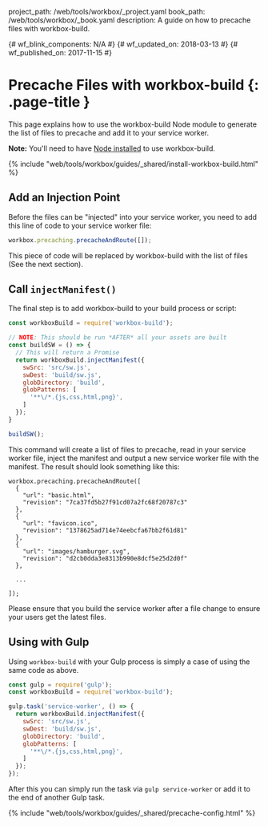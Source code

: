 project_path: /web/tools/workbox/_project.yaml
book_path: /web/tools/workbox/_book.yaml
description: A guide on how to precache files with workbox-build.

{# wf_blink_components: N/A #}
{# wf_updated_on: 2018-03-13 #}
{# wf_published_on: 2017-11-15 #}

# Precache Files with workbox-build {: .page-title }

This page explains how to use the workbox-build Node module to generate the
list of files to precache and add it to your service worker.

<aside class="note"><b>Note:</b> You'll need to have
<a href="https://nodejs.org/en/download/">Node installed</a> to use
workbox-build.</aside>

{% include "web/tools/workbox/guides/_shared/install-workbox-build.html" %}

## Add an Injection Point

Before the files can be "injected" into your service worker, you need to add
this line of code to your service worker file:

```javascript
workbox.precaching.precacheAndRoute([]);
```

This piece of code will be replaced by workbox-build with the list of files (See
the next section).

## Call <code>injectManifest()</code>

The final step is to add workbox-build to your build process or script:

```javascript
const workboxBuild = require('workbox-build');

// NOTE: This should be run *AFTER* all your assets are built
const buildSW = () => {
  // This will return a Promise
  return workboxBuild.injectManifest({
    swSrc: 'src/sw.js',
    swDest: 'build/sw.js',
    globDirectory: 'build',
    globPatterns: [
      '**\/*.{js,css,html,png}',
    ]
  });
}

buildSW();
```

This command will create a list of files to precache, read in your service
worker file, inject the manifest and output a new service worker file with
the manifest. The result should look something like this:

<pre class="prettyprint lang-javascript"><code>workbox.precaching.precacheAndRoute([
  {
    "url": "basic.html",
    "revision": "7ca37fd5b27f91cd07a2fc68f20787c3"
  },
  {
    "url": "favicon.ico",
    "revision": "1378625ad714e74eebcfa67bb2f61d81"
  },
  {
    "url": "images/hamburger.svg",
    "revision": "d2cb0dda3e8313b990e8dcf5e25d2d0f"
  },

  ...

]);</code></pre>

Please ensure that you build the service worker after a file change to
ensure your users get the latest files.

## Using with Gulp

Using `workbox-build` with your Gulp process is simply a case of using the same
code as above.

```javascript
const gulp = require('gulp');
const workboxBuild = require('workbox-build');

gulp.task('service-worker', () => {
  return workboxBuild.injectManifest({
    swSrc: 'src/sw.js',
    swDest: 'build/sw.js',
    globDirectory: 'build',
    globPatterns: [
      '**\/*.{js,css,html,png}',
    ]
  });
});
```

After this you can simply run the task via `gulp service-worker` or add it
to the end of another Gulp task.

{% include "web/tools/workbox/guides/_shared/precache-config.html" %}
